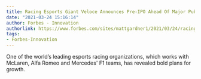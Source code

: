 ```yaml
---
title: Racing Esports Giant Veloce Announces Pre-IPO Ahead Of Major Public Offering
date: "2021-03-24 15:16:14"
author: Forbes - Innovation
authorlink: https://www.forbes.com/sites/mattgardner1/2021/03/24/racing-esports-giant-veloce-announces-pre-ipo-ahead-of-major-public-offering/
tags:
- Forbes-Innovation
---
```

One of the world’s leading esports racing organizations, which works with McLaren, Alfa Romeo and Mercedes' F1 teams, has revealed bold plans for growth.